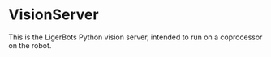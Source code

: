 # VisionServer

This is the LigerBots Python vision server, intended to run on a coprocessor on the robot.
